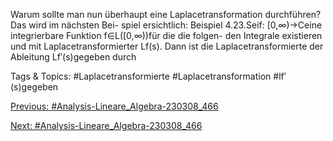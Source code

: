 Warum sollte man nun überhaupt eine Laplacetransformation durchführen? Das wird im nächsten Bei-
spiel ersichtlich:
Beispiel 4.23.Seif: [0,∞)→Ceine integrierbare Funktion f∈L([0,∞))für die die folgen-
den Integrale existieren und mit Laplacetransformierter Lf(s). Dann ist die Laplacetransformierte der
Ableitung Lf′(s)gegeben durch

   Tags & Topics:
   #Laplacetransformierte
   #Laplacetransformation
   #lf′(s)gegeben

[Previous: #Analysis-Lineare_Algebra-230308_466](Analysis-Lineare_Algebra-230308_466.md)

[Next: #Analysis-Lineare_Algebra-230308_466](Analysis-Lineare_Algebra-230308_466.md)